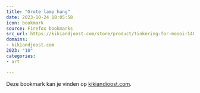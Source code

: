 ```yaml
---
title: "Grote lamp hang"
date: 2023-10-24 18:05:58
icon: bookmark
source: Firefox bookmarks
src_url: https://kikiandjoost.com/store/product/tinkering-for-moooi-140/
domains:
- kikiandjoost.com
2023: "10"
categories:
- art

---
```

Deze bookmark kan je vinden op [kikiandjoost.com](https://kikiandjoost.com/store/product/tinkering-for-moooi-140/).
